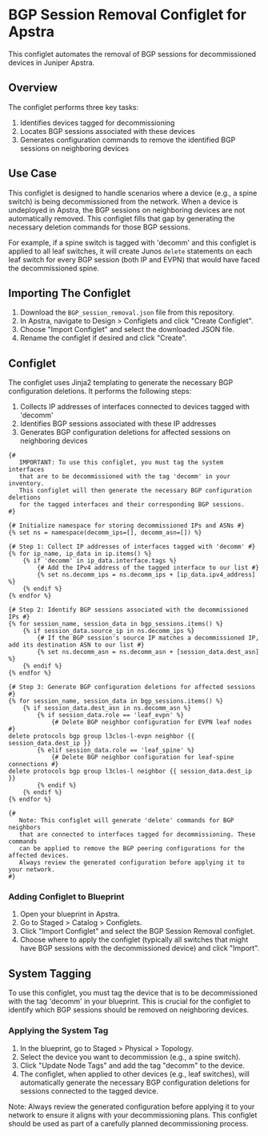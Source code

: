 # BGP Session Removal Configlet for Apstra

This configlet automates the removal of BGP sessions for decommissioned devices in Juniper Apstra.

## Overview

The configlet performs three key tasks:
1. Identifies devices tagged for decommissioning
2. Locates BGP sessions associated with these devices
3. Generates configuration commands to remove the identified BGP sessions on neighboring devices

## Use Case

This configlet is designed to handle scenarios where a device (e.g., a spine switch) is being decommissioned from the network. When a device is undeployed in Apstra, the BGP sessions on neighboring devices are not automatically removed. This configlet fills that gap by generating the necessary deletion commands for those BGP sessions.

For example, if a spine switch is tagged with 'decomm' and this configlet is applied to all leaf switches, it will create Junos `delete` statements on each leaf switch for every BGP session (both IP and EVPN) that would have faced the decommissioned spine.

## Importing The Configlet

1. Download the `BGP_session_removal.json` file from this repository.
2. In Apstra, navigate to Design > Configlets and click "Create Configlet".
3. Choose "Import Configlet" and select the downloaded JSON file.
4. Rename the configlet if desired and click "Create".

## Configlet

The configlet uses Jinja2 templating to generate the necessary BGP configuration deletions. It performs the following steps:

1. Collects IP addresses of interfaces connected to devices tagged with 'decomm'
2. Identifies BGP sessions associated with these IP addresses
3. Generates BGP configuration deletions for affected sessions on neighboring devices

```jinja
{#
   IMPORTANT: To use this configlet, you must tag the system interfaces
   that are to be decommissioned with the tag 'decomm' in your inventory.
   This configlet will then generate the necessary BGP configuration deletions
   for the tagged interfaces and their corresponding BGP sessions.
#}
 
{# Initialize namespace for storing decommissioned IPs and ASNs #}
{% set ns = namespace(decomm_ips=[], decomm_asn=[]) %}
 
{# Step 1: Collect IP addresses of interfaces tagged with 'decomm' #}
{% for ip_name, ip_data in ip.items() %}
    {% if 'decomm' in ip_data.interface.tags %}
        {# Add the IPv4 address of the tagged interface to our list #}
        {% set ns.decomm_ips = ns.decomm_ips + [ip_data.ipv4_address] %}
    {% endif %}
{% endfor %}
 
{# Step 2: Identify BGP sessions associated with the decommissioned IPs #}
{% for session_name, session_data in bgp_sessions.items() %}
    {% if session_data.source_ip in ns.decomm_ips %}
        {# If the BGP session's source IP matches a decommissioned IP, add its destination ASN to our list #}
        {% set ns.decomm_asn = ns.decomm_asn + [session_data.dest_asn] %}
    {% endif %}
{% endfor %}
 
{# Step 3: Generate BGP configuration deletions for affected sessions #}
{% for session_name, session_data in bgp_sessions.items() %}
    {% if session_data.dest_asn in ns.decomm_asn %}
        {% if session_data.role == 'leaf_evpn' %}
            {# Delete BGP neighbor configuration for EVPN leaf nodes #}
delete protocols bgp group l3clos-l-evpn neighbor {{ session_data.dest_ip }}
        {% elif session_data.role == 'leaf_spine' %}
            {# Delete BGP neighbor configuration for leaf-spine connections #}
delete protocols bgp group l3clos-l neighbor {{ session_data.dest_ip }}
        {% endif %}
    {% endif %}
{% endfor %}
 
{#
   Note: This configlet will generate 'delete' commands for BGP neighbors
   that are connected to interfaces tagged for decommissioning. These commands
   can be applied to remove the BGP peering configurations for the affected devices.
   Always review the generated configuration before applying it to your network.
#}

```

### Adding Configlet to Blueprint

1. Open your blueprint in Apstra.
2. Go to Staged > Catalog > Configlets.
3. Click "Import Configlet" and select the BGP Session Removal configlet.
4. Choose where to apply the configlet (typically all switches that might have BGP sessions with the decommissioned device) and click "Import".

## System Tagging

To use this configlet, you must tag the device that is to be decommissioned with the tag 'decomm' in your blueprint. This is crucial for the configlet to identify which BGP sessions should be removed on neighboring devices.

### Applying the System Tag

1. In the blueprint, go to Staged > Physical > Topology.
2. Select the device you want to decommission (e.g., a spine switch).
3. Click "Update Node Tags" and add the tag "decomm" to the device.
4. The configlet, when applied to other devices (e.g., leaf switches), will automatically generate the necessary BGP configuration deletions for sessions connected to the tagged device.


Note: Always review the generated configuration before applying it to your network to ensure it aligns with your decommissioning plans. This configlet should be used as part of a carefully planned decommissioning process.